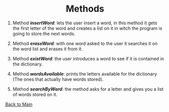 <h1 align="center">
    Methods
</h1>

1. Method **_insertWord_**: lets the user insert a word, in this method it gets the first letter of the word and creates a list on it in witch the program is going to store the next words.

2. Method **_eraseWord_**: with one word asked to the user it searches it on the word list and erases it from it.

3. Method **_existWord_**: the user introduces a word to see if it is contained in the dictionary.

4. Method **_wordsAvailable_**: prints the letters available for the dictionary (The ones that actually have words stored).

5. Method **_searchByWord_**: the method asks for a letter and gives you a list of words stored on it.

[Back to Main](../README.md)

